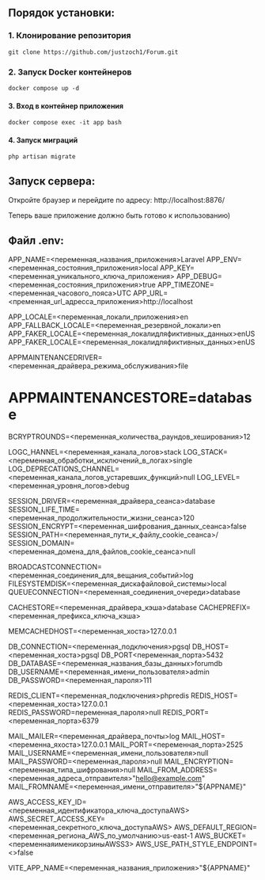 ## Порядок установки:

### 1. Клонирование репозитория
   
   ``` git clone https://github.com/justzoch1/Forum.git ```
   

### 2. Запуск Docker контейнеров
   
   ``` docker compose up -d ```
   

#### 3. Вход в контейнер приложения
   
   ``` docker compose exec -it app bash ```
   

#### 4. Запуск миграций
   
   ``` php artisan migrate ```
   

## Запуск сервера:
Откройте браузер и перейдите по адресу: http://localhost:8876/ 

Теперь ваше приложение должно быть готово к использованию)

## Файл .env:

APP_NAME=<переменная_названия_приложения>Laravel
APP_ENV=<переменная_состояния_приложения>local
APP_KEY=<переменная_уникального_ключа_приложения>
APP_DEBUG=<переменная_состояния_приложения>true
APP_TIMEZONE=<переменная_часового_пояса>UTC
APP_URL=<пременная_url_адресса_приложения>http://localhost

APP_LOCALE=<переменная_локали_приложения>en
APP_FALLBACK_LOCALE=<переменная_резервной_локали>en
APP_FAKER_LOCALE=<переменная_локалидляфиктивных_данных>enUS
APP_FAKER_LOCALE=<переменная_локалидляфиктивных_данных>enUS


APPMAINTENANCEDRIVER=<переменная_драйвера_режима_обслуживания>file
# APPMAINTENANCESTORE=database

BCRYPTROUNDS=<переменная_количества_раундов_хеширования>12

LOGC_HANNEL=<переменная_канала_логов>stack
LOG_STACK=<переменная_обработки_исключений_в_логах>single
LOG_DEPRECATIONS_CHANNEL=<переменная_канала_логов_устаревших_функций>null
LOG_LEVEL=<переменная_уровня_логов>debug

SESSION_DRIVER=<переменная_драйвера_сеанса>database
SESSION_LIFE_TIME=<переменная_продолжительности_жизни_сеанса>120
SESSION_ENCRYPT=<переменная_шифрования_данных_сеанса>false
SESSION_PATH=<переменная_пути_к_файлу_cookie_сеанса>/
SESSION_DOMAIN=<переменная_домена_для_файлов_cookie_сеанса>null

BROADCASTCONNECTION=<переменная_соединения_для_вещания_событий>log
FILESYSTEMDISK=<переменная_дискафайловой_системы>local
QUEUECONNECTION=<переменная_соединения_очереди>database

CACHESTORE=<переменная_драйвера_кэша>database
CACHEPREFIX=<переменная_префикса_ключа_кэша>

MEMCACHEDHOST=<переменная_хоста>127.0.0.1

DB_CONNECTION=<переменная_подключения>pgsql
DB_HOST=<переменная_хоста>pgsql
DB_PORT<переменная_порта>5432
DB_DATABASE=<переменная_названия_базы_данных>forumdb
DB_USERNAME=<переменная_имени_пользователя>admin
DB_PASSWORD=<переменная_пароля>111

REDIS_CLIENT=<переменная_подключения>phpredis
REDIS_HOST=<переменная_хоста>127.0.0.1
REDIS_PASSWORD=переменная_пароля>null
REDIS_PORT=<переменная_порта>6379

MAIL_MAILER=<переменная_драйвера_почты>log
MAIL_HOST=<переменна_яхоста>127.0.0.1
MAIL_PORT=<переменная_порта>2525
MAIL_USERNAME=<переменная_имени_пользователя>null
MAIL_PASSWORD=<переменная_пароля>null
MAIL_ENCRYPTION=<переменная_типа_шифрования>null
MAIL_FROM_ADDRESS=<переменная_адреса_отправителя>"hello@example.com"
MAIL_FROMNAME=<переменная_имени_отправителя>"${APPNAME}"

AWS_ACCESS_KEY_ID=<переменная_идентификатора_ключа_доступаAWS>
AWS_SECRET_ACCESS_KEY=<переменная_секретного_ключа_доступаAWS>
AWS_DEFAULT_REGION=<переменная_региона_AWS_по_умолчанию>us-east-1
AWS_BUCKET=<переменнаяименикорзиныAWSS3>
AWS_USE_PATH_STYLE_ENDPOINT=<>false

VITE_APP_NAME=<переменная_названия_приложения>"${APPNAME}"




